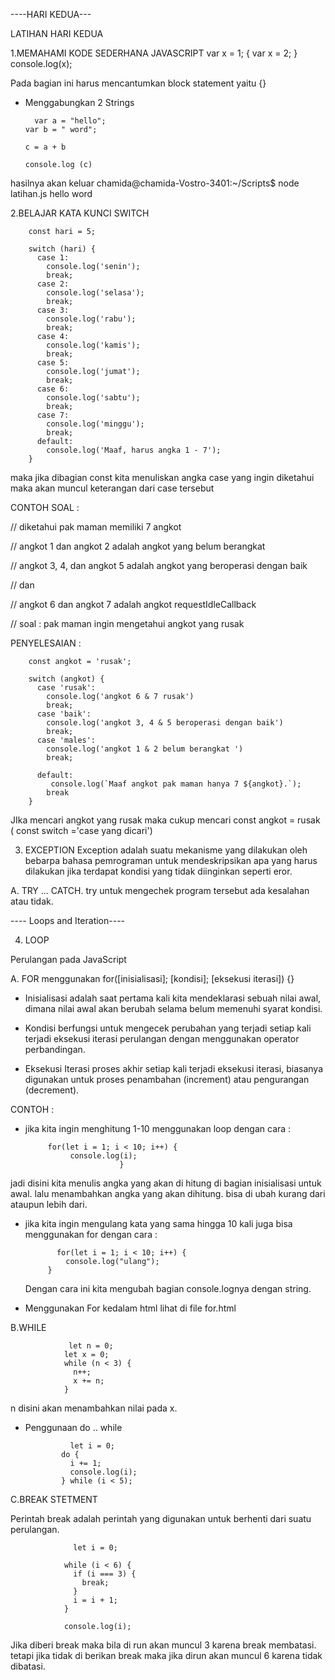 ----HARI KEDUA---
  
  <break></break>
  LATIHAN HARI KEDUA
  
 
  1.MEMAHAMI KODE SEDERHANA JAVASCRIPT
  		var x = 1;
		{
		  var x = 2;
		}
		console.log(x); 
 
 
 Pada bagian ini harus mencantumkan block statement yaitu {}

  - Menggabungkan 2 Strings
  
		  var a = "hello";
		var b = " word";

		c = a + b

		console.log (c)
		
 hasilnya akan keluar 
		 chamida@chamida-Vostro-3401:~/Scripts$ node latihan.js
		hello word
				 
  2.BELAJAR KATA KUNCI SWITCH
  
		const hari = 5;

		switch (hari) {
		  case 1:
		    console.log('senin');
		    break;
		  case 2:
		    console.log('selasa');
		    break;
		  case 3:
		    console.log('rabu');
		    break;
		  case 4:
		    console.log('kamis');
		    break;
		  case 5:
		    console.log('jumat');
		    break;
		  case 6:
		    console.log('sabtu');
		    break;
		  case 7:
		    console.log('minggu');
		    break;
		  default:
		    console.log('Maaf, harus angka 1 - 7');
		}


maka jika dibagian const kita menuliskan angka case yang ingin diketahui maka akan muncul keterangan dari case tersebut

CONTOH SOAL :

// diketahui pak maman memiliki 7 angkot

// angkot 1 dan angkot 2 adalah angkot yang belum berangkat

// angkot 3, 4, dan angkot 5 adalah angkot yang beroperasi dengan baik

// dan

// angkot 6 dan angkot 7 adalah angkot requestIdleCallback

// soal : pak maman ingin mengetahui angkot yang rusak

PENYELESAIAN :

		const angkot = 'rusak';

		switch (angkot) {
		  case 'rusak':
		    console.log('angkot 6 & 7 rusak')
		    break;
		  case 'baik':
		    console.log('angkot 3, 4 & 5 beroperasi dengan baik')
		    break;
		  case 'males':
		    console.log('angkot 1 & 2 belum berangkat ')
		    break;
		  
		  default:
		     console.log(`Maaf angkot pak maman hanya 7 ${angkot}.`);
		    break
		}
		
JIka mencari angkot yang rusak maka cukup mencari const angkot = rusak ( const switch ='case yang dicari')

   3. EXCEPTION 
  Exception adalah suatu mekanisme yang dilakukan oleh bebarpa bahasa pemrograman untuk mendeskripsikan apa yang harus dilakukan jika terdapat kondisi yang tidak diinginkan seperti eror.
  

  A. TRY ... CATCH.
  try untuk mengechek program tersebut ada kesalahan atau tidak.
  
  
---- Loops and Iteration----

  4. LOOP
  
Perulangan pada JavaScript 


  A. FOR
menggunakan 
for([inisialisasi]; [kondisi]; [eksekusi iterasi]) {}


   - Inisialisasi adalah saat pertama kali kita mendeklarasi sebuah nilai awal, dimana nilai awal akan berubah selama belum memenuhi syarat kondisi.
   

   - Kondisi berfungsi untuk mengecek perubahan yang terjadi setiap kali terjadi eksekusi iterasi perulangan dengan menggunakan operator perbandingan.
   
   - Eksekusi Iterasi proses akhir setiap kali terjadi eksekusi iterasi, biasanya digunakan untuk proses penambahan (increment) atau 
   pengurangan (decrement).
   

   CONTOH :
 - jika kita ingin menghitung 1-10 menggunakan loop dengan cara :
  
	  		for(let i = 1; i < 10; i++) {
   				 console.log(i);
							}
 
 jadi disini kita menulis angka yang akan di hitung di bagian inisialisasi untuk awal. lalu menambahkan angka yang akan dihitung. bisa di ubah kurang dari ataupun lebih dari.
 
 - jika kita ingin mengulang kata yang sama hingga 10 kali juga bisa menggunakan for dengan cara :
 
			  for(let i = 1; i < 10; i++) {
			    console.log("ulang");
			}
			
    Dengan cara ini kita mengubah bagian console.lognya dengan string.
    
  - Menggunakan For kedalam html
  lihat di file for.html
  
  
  B.WHILE
  
				 let n = 0;
				let x = 0;
				while (n < 3) {
				  n++;
				  x += n;
				}
 n disini akan menambahkan nilai pada x. 

  - Penggunaan do .. while
  
				  let i = 0;
				do {
				  i += 1;
				  console.log(i);
				} while (i < 5);



  C.BREAK STETMENT
  
  Perintah break adalah perintah yang digunakan untuk berhenti dari suatu perulangan.
  
				  let i = 0;

				while (i < 6) {
				  if (i === 3) {
				    break;
				  }
				  i = i + 1;
				}

				console.log(i);
	
  Jika diberi break maka bila di run akan muncul 3 karena break membatasi. tetapi jika tidak di berikan break maka jika dirun akan muncul 6 karena tidak dibatasi.
  
  
  

